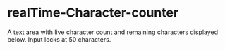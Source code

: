 # realTime-Character-counter
A text area with live character count and remaining characters displayed below. Input locks at 50 characters.
